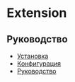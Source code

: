 Extension
===

## Руководство

* [Установка](install.md)
* [Конфигурация](config.md)
* [Руководство](guide.md)
